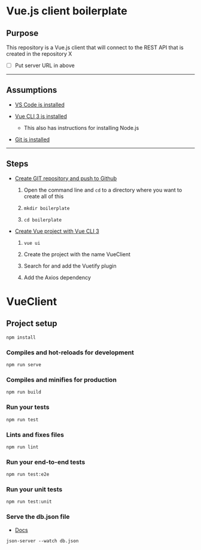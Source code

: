 # Vue.js client boilerplate

## Purpose

This repository is a Vue.js client that will connect to the REST API that is created in the repository X

- [ ] Put server URL in above

---

## Assumptions

- [VS Code is installed](https://code.visualstudio.com/)

- [Vue CLI 3 is installed](https://cli.vuejs.org/guide/installation.html)

  - This also has instructions for installing Node.js

- [Git is installed](https://gist.github.com/derhuerst/1b15ff4652a867391f03)

---

## Steps

- [Create GIT repository and push to Github](https://help.github.com/articles/adding-an-existing-project-to-github-using-the-command-line/)

  1. Open the command line and `cd` to a directory where you want to create all of this

  1. `mkdir boilerplate`

  1. `cd boilerplate`

- [Create Vue project with Vue CLI 3](https://cli.vuejs.org/guide/creating-a-project.html#vue-create)

  1. `vue ui`

  1. Create the project with the name VueClient

  1. Search for and add the Vuetify plugin

  1. Add the Axios dependency

# VueClient

## Project setup

```
npm install
```

### Compiles and hot-reloads for development

```
npm run serve
```

### Compiles and minifies for production

```
npm run build
```

### Run your tests

```
npm run test
```

### Lints and fixes files

```
npm run lint
```

### Run your end-to-end tests

```
npm run test:e2e
```

### Run your unit tests

```
npm run test:unit
```

### Serve the db.json file

- [Docs](https://www.npmjs.com/package/json-server)

```
json-server --watch db.json
```
